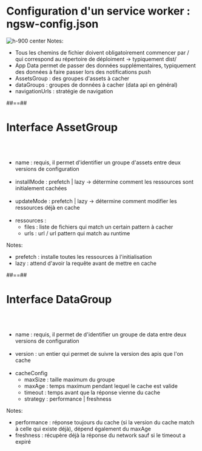 <!-- .slide -->
# Configuration d'un service worker : ngsw-config.json
![h-900 center](assets/images/school/pwa/service-worker-configuration.png)
Notes:
- Tous les chemins de fichier doivent obligatoirement commencer par / qui correspond au répertoire de déploiment -> typiquement dist/<project-name>
- App Data permet de passer des données supplémentaires, typiquement des données à faire passer lors des notifications push
- AssetsGroup : des groupes d'assets à cacher
- dataGroups : groupes de données à cacher (data api en général)
- navigationUrls : stratégie de navigation

##==##

<!-- .slide-->
# Interface AssetGroup
<br><br>

- name : requis, il permet d'identifier un groupe d'assets entre deux versions de configuration<br><br>
- installMode : prefetch | lazy -> détermine comment les ressources sont initialement cachées<br><br>
- updateMode : prefetch | lazy -> détermine comment modifier les ressources déjà en cache<br><br>
- ressources :
    - files : liste de fichiers qui match un certain pattern à cacher
    - urls : url / url pattern qui match au runtime

Notes:
- prefetch : installe toutes les ressources à l'initialisation
- lazy : attend d'avoir la requête avant de mettre en cache

##==##

<!-- .slide -->
# Interface DataGroup
<br><br>

- name : requis, il permet de d'identifier un groupe de data entre deux versions de configuration<br><br>
- version : un entier qui permet de suivre la version des apis que l'on cache<br><br>
- cacheConfig
    - maxSize : taille maximum du groupe
    - maxAge : temps maximum pendant lequel le cache est valide
    - timeout : temps avant que la réponse vienne du cache
    - strategy : performance | freshness

Notes:
- performance : réponse toujours du cache (si la version du cache match à celle qui existe déjà), dépend également du maxAge
- freshness : récupère déjà la réponse du network sauf si le timeout a expiré
